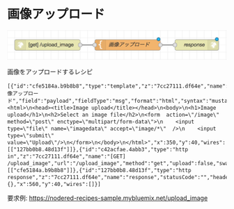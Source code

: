 # 画像アップロード

![flow](https://github.com/Daiki-Kawanuma/nodered-recipes/blob/master/upload-image/image.png)

画像をアップロードするレシピ

```
[{"id":"cfe5184a.b9b8b8","type":"template","z":"7cc27111.df64e","name":"画像アップロード","field":"payload","fieldType":"msg","format":"html","syntax":"mustache","template":"<html>\n<head><title>Image upload</title></head>\n<body>\n<h1>Image upload</h1>\n<h2>Select an image file</h2>\n<form  action=\"/image\" method=\"post\" enctype=\"multipart/form-data\">\n    <input type=\"file\" name=\"imagedata\" accept=\"image/*\"  />\n    <input type=\"submit\" value=\"Upload\"/>\n</form>\n</body>\n</html>","x":350,"y":40,"wires":[["127bb0b8.48d13f"]]},{"id":"c42acfae.4abb3","type":"http in","z":"7cc27111.df64e","name":"[GET] /upload_image","url":"/upload_image","method":"get","upload":false,"swaggerDoc":"","x":110,"y":40,"wires":[["cfe5184a.b9b8b8"]]},{"id":"127bb0b8.48d13f","type":"http response","z":"7cc27111.df64e","name":"response","statusCode":"","headers":{},"x":560,"y":40,"wires":[]}]
```

要求例: https://nodered-recipes-sample.mybluemix.net/upload_image

